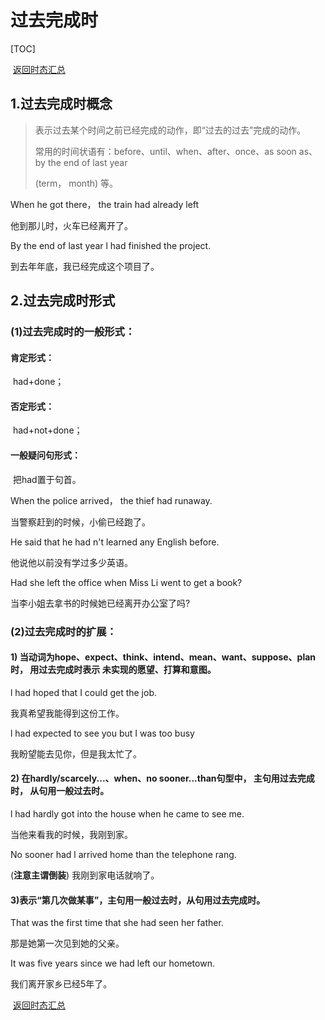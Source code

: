 # 过去完成时  

[TOC]

​																																					[返回时态汇总](./04时态篇/00时态汇总.md)

## 1.过去完成时概念  

>   表示过去某个时间之前已经完成的动作，即“过去的过去”完成的动作。  
>
>   常用的时间状语有：before、until、when、after、once、as soon as、by the end of last year  
>
>   (term， month) 等。  

  When he got there， the train had  already left  

他到那儿时，火车已经离开了。  

  By the end of last year l had finished the project.  

到去年年底，我已经完成这个项目了。  

 

##   2.过去完成时形式  

###   (1)过去完成时的一般形式： 

####  肯定形式：

​				had+done；  

####   否定形式：

​				had+not+done；  

####   一般疑问句形式：

​				 把had置于句首。  

  When the police arrived， the thief  had runaway. 

 当警察赶到的时候，小偷已经跑了。  

  He said that he had n't learned any English before.  

他说他以前没有学过多少英语。  

  Had she left the office when Miss Li went to get a book?  

当李小姐去拿书的时候她已经离开办公室了吗?  

###   (2)过去完成时的扩展：  

####   1) 当动词为hope、expect、think、intend、mean、want、suppose、plan时， 用过去完成时表示  未实现的愿望、打算和意图。  

  l had hoped that I could get the job.  

  我真希望我能得到这份工作。  

  l had expected to see you but I was too  busy  

我盼望能去见你，但是我太忙了。

 

####   2) 在hardly/scarcely...、when、no sooner...than句型中， 主句用过去完成时， 从句用一般过去时。

  l had hardly got into the  house when he came to see me.  

当他来看我的时候，我刚到家。  

  No sooner had l arrived home than the telephone rang.

(**注意主谓倒装**)  我刚到家电话就响了。  

####   3)表示“第几次做某事”，主句用一般过去时，从句用过去完成时。 

 That was the first time that she had seen  her father. 

 那是她第一次见到她的父亲。  

  It was five years since we had left our  hometown. 

 我们离开家乡已经5年了。  

​																																					[返回时态汇总](./04时态篇/00时态汇总.md)